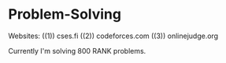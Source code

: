 # Problem-Solving
Websites:
((1)) cses.fi
((2)) codeforces.com
((3)) onlinejudge.org


Currently I'm solving 800 RANK problems.
